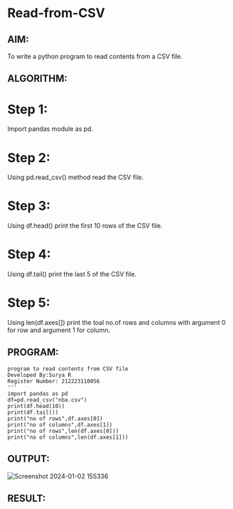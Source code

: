 # Read-from-CSV

## AIM:
To write a python program to read contents from a CSV file.

## ALGORITHM:
# Step 1:
Import pandas module as pd.
# Step 2:
Using pd.read_csv() method read the CSV file.
# Step 3:
Using df.head() print the first 10 rows of the CSV file.
# Step 4:
Using df.tail() print the last 5 of the CSV file.
# Step 5:
Using len(df.axes[]) print the toal no.of rows and columns with argument 0 for row and argument 1 for column.

## PROGRAM:
```
program to read contents from CSV file
Developed By:Surya R
Register Number: 212223110056
'''
import pandas as pd
df=pd.read_csv("nba.csv")
print(df.head(10))
print(df.tail())
print("no of rows",df.axes[0])
print("no of columns",df.axes[1])
print("no of rows",len(df.axes[0]))
print("no of columns",len(df.axes[1]))
```

## OUTPUT:
![Screenshot 2024-01-02 155336](https://github.com/SuryaR03/Read-from-CSV/assets/147140237/9f159c7a-40b9-458b-a9fa-64c479c78c70)

## RESULT:
